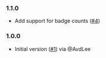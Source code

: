 ### 1.1.0
- Add support for badge counts ([#4](https://github.com/AvdLee/Poes/issues/4))

### 1.0.0
- Initial version ([#1](https://github.com/AvdLee/Poes/pull/1)) via @AvdLee
